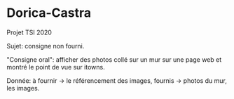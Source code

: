 # Dorica-Castra
Projet TSI 2020


Sujet: consigne non fourni.

"Consigne oral": afficher des photos collé sur un mur sur une page web et montré le point de vue sur itowns.

Donnée: à fournir -> le référencement des images, fournis -> photos du mur, les images.
